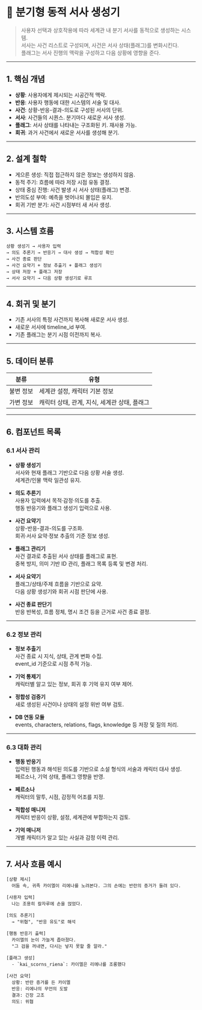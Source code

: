 # 📘 분기형 동적 서사 생성기

> 사용자 선택과 상호작용에 따라 세계관 내 분기 서사를 동적으로 생성하는 시스템.  
> 서사는 사건 리스트로 구성되며, 사건은 서사 상태(플래그)를 변화시킨다.  
> 플래그는 서사 진행의 맥락을 구성하고 다음 상황에 영향을 준다.

---

## 1. 핵심 개념

- **상황**: 사용자에게 제시되는 시공간적 맥락.
- **반응**: 사용자 행동에 대한 시스템의 서술 및 대사.
- **사건**: 상황-반응-결과-의도로 구성된 서사의 단위.
- **서사**: 사건들의 시퀀스. 분기마다 새로운 서사 생성.
- **플래그**: 서사 상태를 나타내는 구조화된 키. 재사용 가능.
- **회귀**: 과거 사건에서 새로운 서사를 생성해 분기.

---

## 2. 설계 철학

- 게으른 생성: 직접 접근하지 않은 정보는 생성하지 않음.
- 동적 주기: 흐름에 따라 저장 시점 유동 결정.
- 상태 중심 진행: 사건 발생 시 서사 상태(플래그) 변경.
- 반의도성 부여: 예측을 벗어나되 몰입은 유지.
- 회귀 기반 분기: 사건 시점부터 새 서사 생성.

---

## 3. 시스템 흐름

```
상황 생성기 → 사용자 입력  
→ 의도 추론기 → 반응기 → 대사 생성 → 적합성 확인  
→ 사건 종료 판단  
→ 사건 요약기 + 정보 추출기 + 플래그 생성기  
→ 상태 저장 + 플래그 저장  
→ 서사 요약기 → 다음 상황 생성기로 루프
```

---

## 4. 회귀 및 분기

- 기존 서사의 특정 사건까지 복사해 새로운 서사 생성.
- 새로운 서사에 timeline_id 부여.
- 기존 플래그는 분기 시점 이전까지 복사.

---

## 5. 데이터 분류

| 분류 | 유형 |
|------|------|
| 불변 정보 | 세계관 설정, 캐릭터 기본 정보 |
| 가변 정보 | 캐릭터 상태, 관계, 지식, 세계관 상태, 플래그 |

---

## 6. 컴포넌트 목록

### 6.1 서사 관리

- **상황 생성기**  
  서사와 현재 플래그 기반으로 다음 상황 서술 생성.  
  세계관/인물 맥락 일관성 유지.

- **의도 추론기**  
  사용자 입력에서 목적·감정·의도를 추출.  
  행동 반응기와 플래그 생성기 입력으로 사용.

- **사건 요약기**  
  상황-반응-결과-의도를 구조화.  
  회귀·서사 요약·정보 추출의 기준 정보 생성.

- **플래그 관리기**  
  사건 결과로 추출된 서사 상태를 플래그로 표현.  
  중복 방지, 의미 기반 ID 관리, 플래그 목록 등록 및 변경 처리.

- **서사 요약기**  
  플래그/상태/주제 흐름을 기반으로 요약.  
  다음 상황 생성기와 회귀 시점 판단에 사용.

- **사건 종료 판단기**  
  반응 반복성, 흐름 정체, 명시 조건 등을 근거로 사건 종료 결정.

---

### 6.2 정보 관리

- **정보 추출기**  
  사건 종료 시 지식, 상태, 관계 변화 수집.  
  event_id 기준으로 시점 추적 가능.

- **기억 통제기**  
  캐릭터별 알고 있는 정보, 회귀 후 기억 유지 여부 제어.

- **정합성 검증기**  
  새로 생성된 사건이나 상태의 설정 위반 여부 검토.

- **DB 연동 모듈**  
  events, characters, relations, flags, knowledge 등 저장 및 질의 처리.

---

### 6.3 대화 관리

- **행동 반응기**  
  입력된 행동과 해석된 의도를 기반으로 소설 형식의 서술과 캐릭터 대사 생성.  
  페르소나, 기억 상태, 플래그 영향을 반영.

- **페르소나**  
  캐릭터의 말투, 시점, 감정적 어조를 지정.

- **적합성 매니저**  
  캐릭터 반응이 상황, 설정, 세계관에 부합하는지 검토.

- **기억 매니저**  
  개별 캐릭터가 알고 있는 사실과 감정 이력 관리.

---

## 7. 서사 흐름 예시

```plaintext
[상황 제시]
  어둠 속, 귀족 카이엘이 리에나를 노려본다. 그의 손에는 반란의 증거가 들려 있다.

[사용자 입력]
  나는 조용히 칼자루에 손을 얹었다.

[의도 추론기]
  → "위협", "반응 유도"로 해석

[행동 반응기 출력]
  카이엘의 눈이 가늘게 좁아졌다.  
  "그 검을 꺼내면, 다시는 넣지 못할 줄 알라."

[플래그 생성]
  - `kai_scorns_riena`: 카이엘은 리에나를 조롱했다

[사건 요약]
  상황: 반란 증거를 든 카이엘  
  반응: 리에나의 무언의 도발  
  결과: 긴장 고조  
  의도: 위협
```
